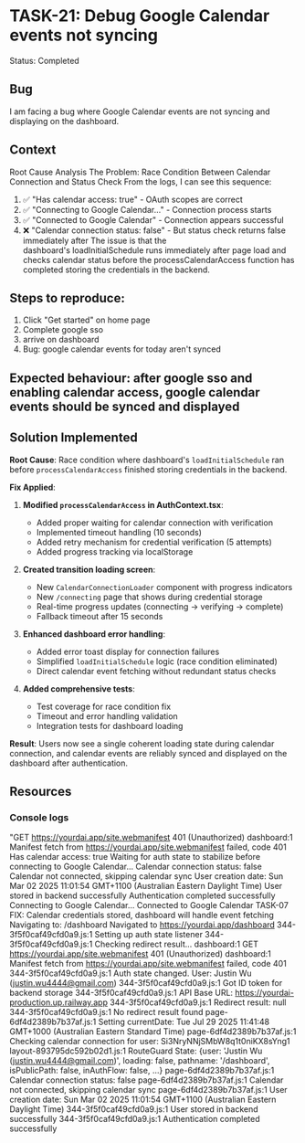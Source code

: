 # TASK-21: Debug Google Calendar events not syncing
Status: Completed

## Bug
I am facing a bug where Google Calendar events are not syncing and displaying on the dashboard.

## Context
Root Cause Analysis
The Problem: Race Condition Between Calendar Connection and Status Check
From the logs, I can see this sequence:
1. ✅ "Has calendar access: true" - OAuth scopes are correct
2. ✅ "Connecting to Google Calendar..." - Connection process starts
3. ✅ "Connected to Google Calendar" - Connection appears successful
4. ❌ "Calendar connection status: false" - But status check returns false immediately after
The issue is that the dashboard's loadInitialSchedule runs immediately after page load and checks calendar status before the processCalendarAccess function has completed storing the credentials in the backend.

## Steps to reproduce:
1. Click "Get started" on home page
2. Complete google sso
3. arrive on dashboard
4. Bug: google calendar events for today aren't synced


## Expected behaviour: after google sso and enabling calendar access, google calendar events should be synced and displayed

## Solution Implemented

**Root Cause**: Race condition where dashboard's `loadInitialSchedule` ran before `processCalendarAccess` finished storing credentials in the backend.

**Fix Applied**:
1. **Modified `processCalendarAccess` in AuthContext.tsx**:
   - Added proper waiting for calendar connection with verification
   - Implemented timeout handling (10 seconds)
   - Added retry mechanism for credential verification (5 attempts)
   - Added progress tracking via localStorage

2. **Created transition loading screen**:
   - New `CalendarConnectionLoader` component with progress indicators
   - New `/connecting` page that shows during credential storage
   - Real-time progress updates (connecting → verifying → complete)
   - Fallback timeout after 15 seconds

3. **Enhanced dashboard error handling**:
   - Added error toast display for connection failures
   - Simplified `loadInitialSchedule` logic (race condition eliminated)
   - Direct calendar event fetching without redundant status checks

4. **Added comprehensive tests**:
   - Test coverage for race condition fix
   - Timeout and error handling validation
   - Integration tests for dashboard loading

**Result**: Users now see a single coherent loading state during calendar connection, and calendar events are reliably synced and displayed on the dashboard after authentication.

## Resources
### Console logs
"GET https://yourdai.app/site.webmanifest 401 (Unauthorized)
dashboard:1 Manifest fetch from https://yourdai.app/site.webmanifest failed, code 401
 Has calendar access: true
 Waiting for auth state to stabilize before connecting to Google Calendar...
 Calendar connection status: false
 Calendar not connected, skipping calendar sync
 User creation date: Sun Mar 02 2025 11:01:54 GMT+1100 (Australian Eastern Daylight Time)
 User stored in backend successfully
 Authentication completed successfully
 Connecting to Google Calendar...
 Connected to Google Calendar
 TASK-07 FIX: Calendar credentials stored, dashboard will handle event fetching
 Navigating to: /dashboard
Navigated to https://yourdai.app/dashboard
344-3f5f0caf49cfd0a9.js:1 Setting up auth state listener
344-3f5f0caf49cfd0a9.js:1 Checking redirect result...
dashboard:1  GET https://yourdai.app/site.webmanifest 401 (Unauthorized)
dashboard:1 Manifest fetch from https://yourdai.app/site.webmanifest failed, code 401
344-3f5f0caf49cfd0a9.js:1 Auth state changed. User: Justin Wu (justin.wu4444@gmail.com)
344-3f5f0caf49cfd0a9.js:1 Got ID token for backend storage
344-3f5f0caf49cfd0a9.js:1 API Base URL: https://yourdai-production.up.railway.app
344-3f5f0caf49cfd0a9.js:1 Redirect result: null
344-3f5f0caf49cfd0a9.js:1 No redirect result found
page-6df4d2389b7b37af.js:1 Setting currentDate: Tue Jul 29 2025 11:41:48 GMT+1000 (Australian Eastern Standard Time)
page-6df4d2389b7b37af.js:1 Checking calendar connection for user: Si3NryNNjSMbW8q1t0niKX8sYng1
layout-893795dc592b02d1.js:1 RouteGuard State: {user: 'Justin Wu (justin.wu4444@gmail.com)', loading: false, pathname: '/dashboard', isPublicPath: false, inAuthFlow: false, …}
page-6df4d2389b7b37af.js:1 Calendar connection status: false
page-6df4d2389b7b37af.js:1 Calendar not connected, skipping calendar sync
page-6df4d2389b7b37af.js:1 User creation date: Sun Mar 02 2025 11:01:54 GMT+1100 (Australian Eastern Daylight Time)
344-3f5f0caf49cfd0a9.js:1 User stored in backend successfully
344-3f5f0caf49cfd0a9.js:1 Authentication completed successfully
